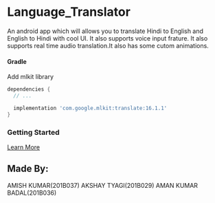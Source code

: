 # Language_Translator
An android app which will allows you to translate Hindi to English and English to Hindi with cool UI. It also supports voice input frature. It also supports real time audio translation.It also has some cutom animations.


#### Gradle
Add mlkit library
```groovy
dependencies {
  // ...

  implementation 'com.google.mlkit:translate:16.1.1'
}
```

### Getting Started
[Learn More](https://developers.google.com/ml-kit/language/translation/android#java)
## Made By:
AMISH KUMAR(201B037)
AKSHAY TYAGI(201B029)
AMAN KUMAR BADAL(201B036)

